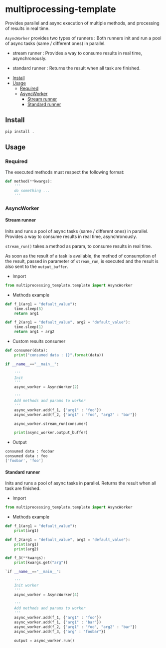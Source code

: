 # multiprocessing-template 
Provides parallel and async execution of multiple methods, and processing of results in real time.

`AsyncWorker` provides two types of runners : 
Both runners init and run a pool of async tasks (same / different ones) in parallel. 

- stream runner : 
Provides a way to consume results in real time, asynchronously. 

- standard runner : 
Returns the result when all task are finished.


* [Install](#install)
* [Usage](#usage)
	* [Required](#required)
	* [AsyncWorker](#asyncworker)
		* [Stream runner](#stream-runner)
		* [Standard runner](#standard-runner)


## Install 
```bash
pip install .
```

## Usage 

### Required 
The executed methods must respect the following format:

```python
def method(**kwargs): 
	'''
	do something ... 
	'''
```
### AsyncWorker

#### Stream runner 

Inits and runs a pool of async tasks (same / different ones) in parallel. 
Provides a way to consume results in real time, asynchronously. 

`stream_run()` takes a method as param, to consume results in real time. 

As soon as the result of a task is available, the method of consumption of the result, passed in parameter of `stream_run`, is executed and the result is also sent to the `output_buffer`.

- Import 
```python
from multiprocessing_template.template import AsyncWorker
```

- Methods example 
```python 
def f_1(arg1 = "default_value"): 
    time.sleep(5)
    return arg1

def f_2(arg1 = "default_value", arg2 = "default_value"):
    time.sleep(1)
    return arg1 + arg2
```

- Custom results consumer
```python
def consumer(data): 
    print("consumed data : {}".format(data))
```

```python 
if __name__=="__main__":

    '''
    Init
    '''
    async_worker = AsyncWorker(2)

    '''
    Add methods and params to worker
    '''
    async_worker.add(f_1, {"arg1" : "foo"})
    async_worker.add(f_2, {"arg1" : "foo", "arg2" : "bar"})

    async_worker.stream_run(consumer)

    print(async_worker.output_buffer)
```

- Output 
```bash 
consumed data : foobar
consumed data : foo
['foobar', 'foo']
```

#### Standard runner
Inits and runs a pool of async tasks in parallel.
Returns the result when all task are finished.

- Import 
```python
from multiprocessing_template.template import AsyncWorker
```
- Methods example 
```python
def f_1(arg1 = "default_value"): 
    print(arg1)

def f_2(arg1 = "default_value", arg2 = "default_value"): 
    print(arg1)
    print(arg2)

def f_3(**kwargs): 
    print(kwargs.get("arg"))
```

```python
`if __name__=="__main__":

    '''
    Init worker
    '''
    async_worker = AsyncWorker(4)

    '''
    Add methods and params to worker
    '''
    async_worker.add(f_1, {"arg1" : "foo"})
    async_worker.add(f_1, {"arg1" : "bar"})
    async_worker.add(f_2, {"arg1" : "foo", "arg2" : "bar"})
    async_worker.add(f_3, {"arg" : "foobar"})

    output = async_worker.run()
```

